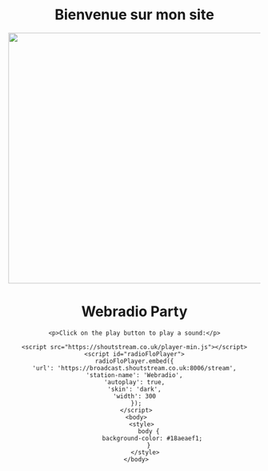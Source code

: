 
<Center><title>Bienvenue sur le site de Jakob </title><center>

<body> 
<H1>Bienvenue sur mon site</H1>
<img src="C:\Users\jmjak\OneDrive\Images\html.png"  width="900" height="500">

<br>
</body>
<body>
    <h1>Webradio Party</h1>

    <p>Click on the play button to play a sound:</p>
    
    <script src="https://shoutstream.co.uk/player-min.js"></script>
    <script id="radioFloPlayer">
    radioFloPlayer.embed({
    'url': 'https://broadcast.shoutstream.co.uk:8006/stream',
    'station-name': 'Webradio',
    'autoplay': true,
    'skin': 'dark',
    'width': 300
     });
     </script>
     <body>
        <style>
            body {
              background-color: #18aeaef1;
            }
          </style>
     </body>
